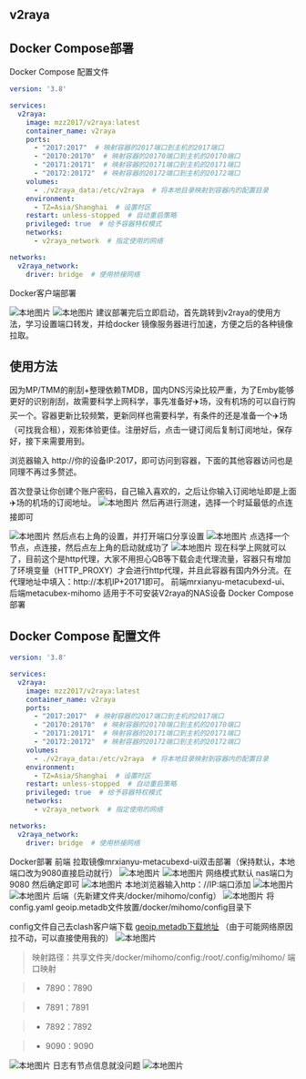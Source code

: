 ## v2raya

## Docker Compose部署
Docker Compose 配置文件

```yaml
version: '3.8'

services:
  v2raya:
    image: mzz2017/v2raya:latest
    container_name: v2raya
    ports:
      - "2017:2017"  # 映射容器的2017端口到主机的2017端口
      - "20170:20170"  # 映射容器的20170端口到主机的20170端口
      - "20171:20171"  # 映射容器的20171端口到主机的20171端口
      - "20172:20172"  # 映射容器的20172端口到主机的20172端口
    volumes:
      - ./v2raya_data:/etc/v2raya  # 将本地目录映射到容器内的配置目录
    environment:
      - TZ=Asia/Shanghai  # 设置时区
    restart: unless-stopped  # 自动重启策略
    privileged: true  # 给予容器特权模式
    networks:
      - v2raya_network  # 指定使用的网络

networks:
  v2raya_network:
    driver: bridge  # 使用桥接网络

````
Docker客户端部署

![本地图片](/img/work/优化网络体验：V2Ray+和+Clash+的部署方法/image-1.png)
![本地图片](/img/work/优化网络体验：V2Ray+和+Clash+的部署方法/image-2.png)
建议部署完后立即启动，首先跳转到v2raya的使用方法，学习设置端口转发，并给docker 镜像服务器进行加速，方便之后的各种镜像拉取。

## 使用方法
因为MP/TMM的削刮+整理依赖TMDB，国内DNS污染比较严重，为了Emby能够更好的识别削刮，故需要科学上网科学，事先准备好✈️场，没有机场的可以自行购买一个。容器更新比较频繁，更新同样也需要科学，有条件的还是准备一个✈️场（可找我合租），观影体验更佳。注册好后，点击⼀键订阅后复制订阅地址，保存好，接下来需要⽤到。

浏览器输入 http://你的设备IP:2017，即可访问到容器，下面的其他容器访问也是同理不再过多赘述。

首次登录让你创建个账户密码，自己输入喜欢的，之后让你输入订阅地址即是上面✈️场的机场的订阅地址。
![本地图片](/img/work/优化网络体验：V2Ray+和+Clash+的部署方法/image-3.png)
然后再进行测速，选择一个时延最低的点连接即可

![本地图片](/img/work/优化网络体验：V2Ray+和+Clash+的部署方法/image-4.png)
然后点右上角的设置，并打开端口分享设置
![本地图片](/img/work/优化网络体验：V2Ray+和+Clash+的部署方法/image-5.png)
点选择一个节点，点连接，然后点左上角的启动就成功了
![本地图片](/img/work/优化网络体验：V2Ray+和+Clash+的部署方法/image-6.png)
现在科学上网就可以了，目前这个是http代理，大家不用担心QB等下载会走代理流量，容器只有增加了环境变量（HTTP_PROXY）才会进行http代理，并且此容器有国内外分流。在代理地址中填入：http://本机IP+20171即可。
前端mrxianyu-metacubexd-ui、后端metacubex-mihomo
适用于不可安装V2raya的NAS设备
Docker Compose部署
## Docker Compose 配置文件

```yaml
version: '3.8'

services:
  v2raya:
    image: mzz2017/v2raya:latest
    container_name: v2raya
    ports:
      - "2017:2017"  # 映射容器的2017端口到主机的2017端口
      - "20170:20170"  # 映射容器的20170端口到主机的20170端口
      - "20171:20171"  # 映射容器的20171端口到主机的20171端口
      - "20172:20172"  # 映射容器的20172端口到主机的20172端口
    volumes:
      - ./v2raya_data:/etc/v2raya  # 将本地目录映射到容器内的配置目录
    environment:
      - TZ=Asia/Shanghai  # 设置时区
    restart: unless-stopped  # 自动重启策略
    privileged: true  # 给予容器特权模式
    networks:
      - v2raya_network  # 指定使用的网络

networks:
  v2raya_network:
    driver: bridge  # 使用桥接网络

````
Docker部署
前端
拉取镜像mrxianyu-metacubexd-ui双击部署（保持默认，本地端口改为9080直接启动就行）
![本地图片](/img/work/优化网络体验：V2Ray+和+Clash+的部署方法/image-7.png)
![本地图片](/img/work/优化网络体验：V2Ray+和+Clash+的部署方法/image-8.png)
网络模式默认 nas端口为9080 然后确定即可
![本地图片](/img/work/优化网络体验：V2Ray+和+Clash+的部署方法/image-9.png)
本地浏览器输入http：//IP:端口添加
![本地图片](/img/work/优化网络体验：V2Ray+和+Clash+的部署方法/10.png)
![本地图片](/img/work/优化网络体验：V2Ray+和+Clash+的部署方法/11.png)
后端（先新建文件夹/docker/mihomo/config）
![本地图片](/img/work/优化网络体验：V2Ray+和+Clash+的部署方法/image-12.png)
将config.yaml geoip.metadb文件放置/docker/mihomo/config目录下

config文件自己去clash客户端下载
[geoip.metadb下载地址](/file/geoip.metadb)
（由于可能网络原因拉不动，可以直接使用我的）
![本地图片](/img/work/优化网络体验：V2Ray+和+Clash+的部署方法/image-13.png)
> 映射路径：共享文件夹/docker/mihomo/config:/root/.config/mihomo/
> 端口映射

> - 7890：7890

> - 7891：7891

> - 7892：7892

> - 9090：9090

![本地图片](/img/work/优化网络体验：V2Ray+和+Clash+的部署方法/image-14.png)
日志有节点信息就没问题
![本地图片](/img/work/优化网络体验：V2Ray+和+Clash+的部署方法/image-15.png)
